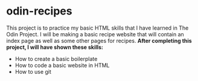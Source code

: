 # odin-recipes
This project is to practice my basic HTML skills that I have learned in The Odin Project. I will be making a basic recipe website that will contain an index page as well as some other pages for recipes.
**After completing this project, I will have shown these skills:**
* How to create a basic boilerplate
* How to code a basic website in HTML
* How to use git
